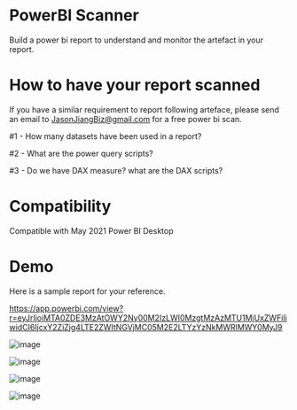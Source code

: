 # PowerBI Scanner
Build a power bi report to understand and monitor the artefact in your report.

# How to have your report scanned 
If you have a similar requirement to report following arteface, please send an email to JasonJiangBiz@gmail.com for a free power bi scan.

#1 - How many datasets have been used in a report?

#2 - What are the power query scripts?

#3 - Do we have DAX measure? what are the DAX scripts?

# Compatibility
Compatible with May 2021 Power BI Desktop

# Demo

Here is a sample report for your reference.

https://app.powerbi.com/view?r=eyJrIjoiMTA0ZDE3MzAtOWY2Ny00M2IzLWI0MzgtMzAzMTU1MjUxZWFiIiwidCI6IjcxY2ZiZjg4LTE2ZWItNGVjMC05M2E2LTYzYzNkMWRlMWY0MyJ9



![image](https://user-images.githubusercontent.com/52347372/123221078-a93ec680-d522-11eb-99c5-7bab4b2f4f0a.png)


![image](https://user-images.githubusercontent.com/52347372/123221034-9f1cc800-d522-11eb-807b-edf74d8f7c7a.png)


![image](https://user-images.githubusercontent.com/52347372/123221127-b78ce280-d522-11eb-9a91-41c7af9ea708.png)


![image](https://user-images.githubusercontent.com/52347372/123221145-c07db400-d522-11eb-9e3c-0e2ccd50178e.png)



